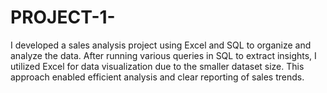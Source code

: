 # PROJECT-1-
I developed a sales analysis project using Excel and SQL to organize and analyze the data. After running various queries in SQL to extract insights, I utilized Excel for data visualization due to the smaller dataset size. This approach enabled efficient analysis and clear reporting of sales trends.
